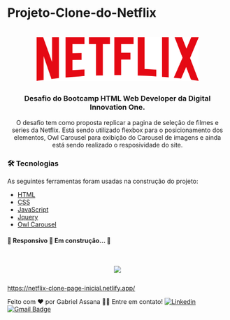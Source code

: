 # Projeto-Clone-do-Netflix
<h1 align="center">
  <img src="./img/netflix-logo.png" height="100px" alt="Netflix Clone"/>
</h1>

<h3 align="center">Desafio do Bootcamp HTML Web Developer da Digital Innovation One.</h3>

<p align="center">O desafio tem como proposta replicar a pagina de seleção de filmes e series da Netflix.
Está sendo utilizado flexbox para o posicionamento dos elementos, Owl Carousel para exibição do Carousel de imagens e ainda está sendo realizado o resposividade do site. </p>


### 🛠 Tecnologias
As seguintes ferramentas foram usadas na construção do projeto:

- [HTML]()
- [CSS]()
- [JavaScript]()
- [Jquery]()
- [Owl Carousel]()

<h4> 
	🚧  Responsivo 🚀 Em construção...  🚧
</h4>

<h1 align="center">
  <img src="./img/gif-pagina.gif"/>
</h1>

https://netflix-clone-page-inicial.netlify.app/

Feito com ❤️ por Gabriel Assana 👋🏽 Entre em contato!
[![Linkedin](https://img.shields.io/badge/-GabrielAssana-blue?style=flat-square&logo=Linkedin&logoColor=white&link=https://www.linkedin.com/in/gabriel-vieira-assana-62405414a/)](https://www.linkedin.com/in/gabriel-vieira-assana-62405414a/)
[![Gmail Badge](https://img.shields.io/badge/-gabrielhhz2@gmail.com-c14438?style=flat-square&logo=Gmail&logoColor=white&link=mailto:tgmarinho@gmail.com)](mailto:gabrielhhz2@gmail.com)

